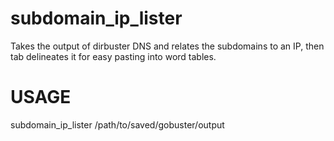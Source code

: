 # subdomain_ip_lister
Takes the output of dirbuster DNS and relates the subdomains to an IP, then tab delineates it for easy pasting into word tables.


# USAGE
subdomain_ip_lister /path/to/saved/gobuster/output

